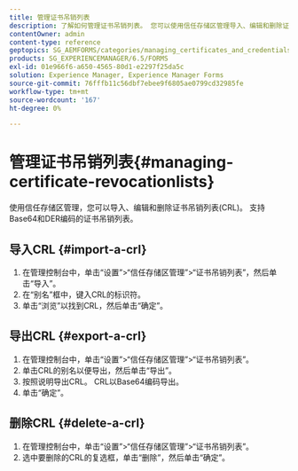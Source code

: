 ```yaml
---
title: 管理证书吊销列表
description: 了解如何管理证书吊销列表。 您可以使用信任存储区管理导入、编辑和删除证书吊销列表(CRL)。
contentOwner: admin
content-type: reference
geptopics: SG_AEMFORMS/categories/managing_certificates_and_credentials
products: SG_EXPERIENCEMANAGER/6.5/FORMS
exl-id: 01e966f6-a650-4565-80d1-e2297f25da5c
solution: Experience Manager, Experience Manager Forms
source-git-commit: 76fffb11c56dbf7ebee9f6805ae0799cd32985fe
workflow-type: tm+mt
source-wordcount: '167'
ht-degree: 0%

---
```


# 管理证书吊销列表{#managing-certificate-revocationlists}

使用信任存储区管理，您可以导入、编辑和删除证书吊销列表(CRL)。 支持Base64和DER编码的证书吊销列表。

## 导入CRL {#import-a-crl}

1. 在管理控制台中，单击“设置”>“信任存储区管理”>“证书吊销列表”，然后单击“导入”。
1. 在“别名”框中，键入CRL的标识符。
1. 单击“浏览”以找到CRL，然后单击“确定”。

## 导出CRL {#export-a-crl}

1. 在管理控制台中，单击“设置”>“信任存储区管理”>“证书吊销列表”。
1. 单击CRL的别名以便导出，然后单击“导出”。
1. 按照说明导出CRL。 CRL以Base64编码导出。
1. 单击“确定”。

## 删除CRL {#delete-a-crl}

1. 在管理控制台中，单击“设置”>“信任存储区管理”>“证书吊销列表”。
1. 选中要删除的CRL的复选框，单击“删除”，然后单击“确定”。
